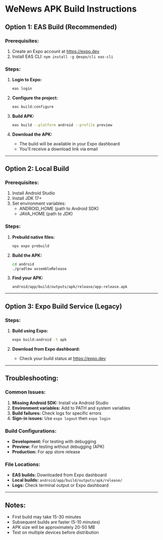 # WeNews APK Build Instructions

## Option 1: EAS Build (Recommended)

### Prerequisites:
1. Create an Expo account at https://expo.dev
2. Install EAS CLI: `npm install -g @expo/cli eas-cli`

### Steps:
1. **Login to Expo:**
   ```bash
   eas login
   ```

2. **Configure the project:**
   ```bash
   eas build:configure
   ```

3. **Build APK:**
   ```bash
   eas build --platform android --profile preview
   ```

4. **Download the APK:**
   - The build will be available in your Expo dashboard
   - You'll receive a download link via email

---

## Option 2: Local Build

### Prerequisites:
1. Install Android Studio
2. Install JDK 17+
3. Set environment variables:
   - ANDROID_HOME (path to Android SDK)
   - JAVA_HOME (path to JDK)

### Steps:
1. **Prebuild native files:**
   ```bash
   npx expo prebuild
   ```

2. **Build the APK:**
   ```bash
   cd android
   ./gradlew assembleRelease
   ```

3. **Find your APK:**
   ```
   android/app/build/outputs/apk/release/app-release.apk
   ```

---

## Option 3: Expo Build Service (Legacy)

### Steps:
1. **Build using Expo:**
   ```bash
   expo build:android -t apk
   ```

2. **Download from Expo dashboard:**
   - Check your build status at https://expo.dev

---

## Troubleshooting:

### Common Issues:
1. **Missing Android SDK:** Install via Android Studio
2. **Environment variables:** Add to PATH and system variables
3. **Build failures:** Check logs for specific errors
4. **Sign-in issues:** Use `expo logout` then `expo login`

### Build Configurations:
- **Development:** For testing with debugging
- **Preview:** For testing without debugging (APK)
- **Production:** For app store release

### File Locations:
- **EAS builds:** Downloaded from Expo dashboard
- **Local builds:** `android/app/build/outputs/apk/release/`
- **Logs:** Check terminal output or Expo dashboard

---

## Notes:
- First build may take 15-30 minutes
- Subsequent builds are faster (5-10 minutes)
- APK size will be approximately 20-50 MB
- Test on multiple devices before distribution
